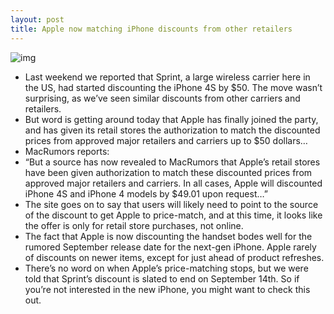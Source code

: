 ```yaml
---
layout: post
title: Apple now matching iPhone discounts from other retailers
---
```

![img](http://media.idownloadblog.com/wp-content/uploads/2012/08/apple_iphone_price_match1.jpg)
* Last weekend we reported that Sprint, a large wireless carrier here in the US, had started discounting the iPhone 4S by $50. The move wasn’t surprising, as we’ve seen similar discounts from other carriers and retailers.
* But word is getting around today that Apple has finally joined the party, and has given its retail stores the authorization to match the discounted prices from approved major retailers and carriers up to $50 dollars…
* MacRumors reports:
* “But a source has now revealed to MacRumors that Apple’s retail stores have been given authorization to match these discounted prices from approved major retailers and carriers. In all cases, Apple will discounted iPhone 4S and iPhone 4 models by $49.01 upon request…”
* The site goes on to say that users will likely need to point to the source of the discount to get Apple to price-match, and at this time, it looks like the offer is only for retail store purchases, not online.
* The fact that Apple is now discounting the handset bodes well for the rumored September release date for the next-gen iPhone. Apple rarely of discounts on newer items, except for just ahead of product refreshes.
* There’s no word on when Apple’s price-matching stops, but we were told that Sprint’s discount is slated to end on September 14th. So if you’re not interested in the new iPhone, you might want to check this out.

